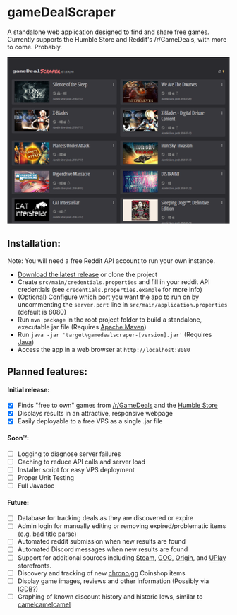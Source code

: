 gameDealScraper
===========

A standalone web application designed to find and share free games. Currently supports the Humble Store and Reddit's /r/GameDeals, with more to come. Probably.

![0.1.00-ALPHA Screenshot at small tablet resolution](docs/screenshots/preview-0.1.00-alpha-tablet.png?raw=true "0.1.00-ALPHA Screenshot at small tablet resolution")

## Installation:
Note: You will need a free Reddit API account to run your own instance.
- [Download the latest release](https://github.com/ababyduck/gameDealScraper/releases/latest) or clone the project
- Create `src/main/credentials.properties` and fill in your reddit API credentials (see `credentials.properties.example` for more info)
- (Optional) Configure which port you want the app to run on by uncommenting the `server.port` line in `src/main/application.properties` (default is 8080)
- Run `mvn package` in the root project folder to build a standalone, executable jar file (Requires [Apache Maven](https://maven.apache.org/download.cgi))
- Run `java -jar 'target\gamedealscraper-[version].jar'` (Requires [Java](https://java.com/en/download/))
- Access the app in a web browser at `http://localhost:8080`

## Planned features:

#### Initial release:
- [x] Finds "free to own" games from [/r/GameDeals](https://www.reddit.com/r/GameDeals/) and the [Humble Store](https://www.humblebundle.com/store)
- [X] Displays results in an attractive, responsive webpage
- [X] Easily deployable to a free VPS as a single .jar file

#### Soon™:
- [ ] Logging to diagnose server failures
- [ ] Caching to reduce API calls and server load
- [ ] Installer script for easy VPS deployment
- [ ] Proper Unit Testing
- [ ] Full Javadoc

#### Future:
- [ ] Database for tracking deals as they are discovered or expire
- [ ] Admin login for manually editing or removing expired/problematic items (e.g. bad title parse)
- [ ] Automated reddit submission when new results are found
- [ ] Automated Discord messages when new results are found
- [ ] Support for additional sources including [Steam](https://store.steampowered.com/), [GOG](https://www.gog.com/), [Origin](https://www.origin.com/usa/en-us/store/browse?fq=platform:pc-download), and [UPlay](https://store.ubi.com/us/video-games/platforms/pc/?lang=en_US) storefronts.
- [ ] Discovery and tracking of new [chrono.gg](http://chrono.gg) Coinshop items
- [ ] Display game images, reviews and other information (Possibly via [IGDB](https://www.igdb.com/discover)?)
- [ ] Graphing of known discount history and historic lows, similar to [camelcamelcamel](https://www.camelcamelcamel.com/)
